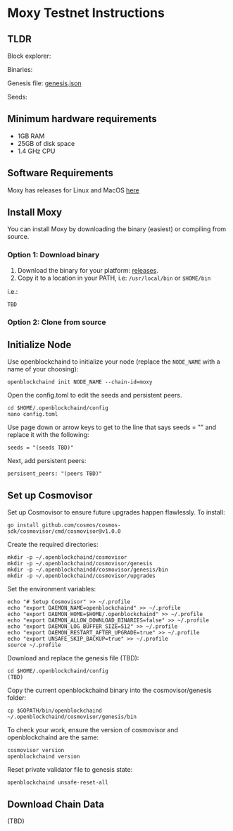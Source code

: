 # Moxy Testnet Instructions

## TLDR
Block explorer:

Binaries: 

Genesis file: [genesis.json](https://github.com/OpenBlockProject/testnets/blob/main/moxy/genesis.json)

Seeds:

## Minimum hardware requirements
* 1GB RAM
* 25GB of disk space
* 1.4 GHz CPU

## Software Requirements
Moxy has releases for Linux and MacOS [here](https://github.com/OpenBlockProject/openblockchain/releases/tag/latest)

## Install Moxy
You can install Moxy by downloading the binary (easiest) or compiling from source.

### Option 1: Download binary
1. Download the binary for your platform: [releases](https://github.com/OpenBlockProject/openblockchain/releases/tag/latest).
2. Copy it to a location in your PATH, i.e: ```/usr/local/bin``` or ```$HOME/bin```

i.e.:
```
TBD
```
### Option 2: Clone from source

## Initialize Node
Use openblockchaind to initialize your node (replace the ```NODE_NAME``` with a name of your choosing):
```
openblockchaind init NODE_NAME --chain-id=moxy
```
Open the config.toml to edit the seeds and persistent peers.
```
cd $HOME/.openblockchaind/config
nano config.toml
```
Use page down or arrow keys to get to the line that says seeds = "" and replace it with the following:
```
seeds = "(seeds TBD)"
```
Next, add persistent peers:
```
persisent_peers: "(peers TBD)"
```
## Set up Cosmovisor
Set up Cosmovisor to ensure future upgrades happen flawlessly.  To install:
```
go install github.com/cosmos/cosmos-sdk/cosmovisor/cmd/cosmovisor@v1.0.0
```
Create the required directories:
```
mkdir -p ~/.openblockchaind/cosmovisor
mkdir -p ~/.openblockchaind/cosmovisor/genesis
mkdir -p ~/.openblockchaindd/cosmovisor/genesis/bin
mkdir -p ~/.openblockchaind/cosmovisor/upgrades
```
Set the environment variables:
```
echo "# Setup Cosmovisor" >> ~/.profile
echo "export DAEMON_NAME=openblockchaind" >> ~/.profile
echo "export DAEMON_HOME=$HOME/.openblockchaind" >> ~/.profile
echo "export DAEMON_ALLOW_DOWNLOAD_BINARIES=false" >> ~/.profile
echo "export DAEMON_LOG_BUFFER_SIZE=512" >> ~/.profile
echo "export DAEMON_RESTART_AFTER_UPGRADE=true" >> ~/.profile
echo "export UNSAFE_SKIP_BACKUP=true" >> ~/.profile
source ~/.profile
```
Download and replace the genesis file (TBD):
```
cd $HOME/.openblockchaind/config
(TBD)
```
Copy the current openblockchaind binary into the cosmovisor/genesis folder:
```
cp $GOPATH/bin/openblockchaind ~/.openblockchaind/cosmovisor/genesis/bin
```
To check your work, ensure the version of cosmovisor and openblockchaind are the same:
```
cosmovisor version
openblockchaind version
```
Reset private validator file to genesis state:
```
openblockchaind unsafe-reset-all
```
## Download Chain Data
(TBD)
